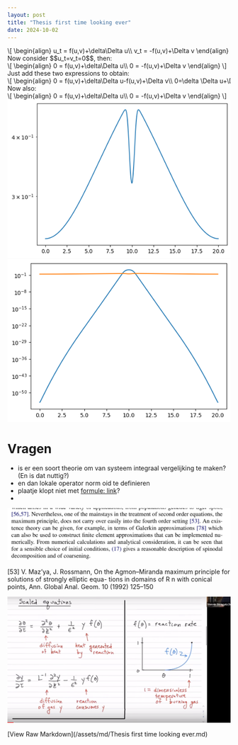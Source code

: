 ```yaml
---
layout: post
title: "Thesis first time looking ever"
date: 2024-10-02
---
```


<style>
.math-container {
    max-width: 100%;
    overflow-x: auto;
    white-space: nowrap;
}
</style>

<div class="math-container">\[
\begin{align}
u_t = f(u,v)+\delta\Delta u\\
v_t = -f(u,v)+\Delta v
\end{align}
\]</div>
Now consider $$u_t=v_t=0$$, then:
<div class="math-container">\[
\begin{align}
0 = f(u,v)+\delta\Delta u\\
0 = -f(u,v)+\Delta v
\end{align}
\]</div>
Just add these two expressions to obtain:
<div class="math-container">\[
\begin{align}
0 = f(u,v)+\delta\Delta u-f(u,v)+\Delta v\\
0=\delta \Delta u+\Delta v\implies \Delta v=\delta \Delta u
\end{align}
\]</div>
Now also:
<div class="math-container">\[
\begin{align}
0 = f(u,v)+\delta\Delta u\\
0 = -f(u,v)+\Delta v
\end{align}
\]</div>

<img src="/assets/images/Pasted image 20231201202900.png" class="img-fluid rounded z-depth-1" alt="Pasted image 20231201202900.png">
<img src="/assets/images/Pasted image 20231201202910.png" class="img-fluid rounded z-depth-1" alt="Pasted image 20231201202910.png">

# Vragen
- is er een soort theorie om van systeem integraal vergelijking te maken? (En is dat nuttig?)
- en dan lokale operator norm oid te definieren
- plaatje klopt niet met [formule: link](https://www.wolframalpha.com/input?i=ContourPlot%5Bu*v+-+%284*u%29%2F%28u+%2B+2%29+%3D+0%2C+%7Bu%2C+0%2C+10%7D%2C+%7Bv%2C+0%2C+10%7D%5D)? 
- 


<img src="/assets/images/Pasted image 20231206133814.png" class="img-fluid rounded z-depth-1" alt="Pasted image 20231206133814.png">

[53] V. Maz’ya, J. Rossmann, On the Agmon–Miranda maximum principle for solutions of strongly elliptic equa-
tions in domains of R n with conical points, Ann. Global Anal. Geom. 10 (1992) 125–150



<img src="/assets/images/Pasted image 20240127230545.png" class="img-fluid rounded z-depth-1" alt="Pasted image 20240127230545.png">

[View Raw Markdown](/assets/md/Thesis first time looking ever.md)
